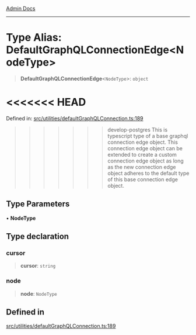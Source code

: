[Admin Docs](/)

***

# Type Alias: DefaultGraphQLConnectionEdge\<NodeType\>

> **DefaultGraphQLConnectionEdge**\<`NodeType`\>: `object`

<<<<<<< HEAD
=======
Defined in: [src/utilities/defaultGraphQLConnection.ts:189](https://github.com/PalisadoesFoundation/talawa-api/blob/37e2d6abe1cabaa02f97a3c6c418b81e8fcb5a13/src/utilities/defaultGraphQLConnection.ts#L189)

>>>>>>> develop-postgres
This is typescript type of a base graphql connection edge object. This connection edge object can be extended to create a custom connection edge object as long as the new connection edge object adheres to the default type of this base connection edge object.

## Type Parameters

• **NodeType**

## Type declaration

### cursor

> **cursor**: `string`

### node

> **node**: `NodeType`

## Defined in

[src/utilities/defaultGraphQLConnection.ts:189](https://github.com/NishantSinghhhhh/talawa-api/blob/ff0f1d6ae21d3428519b64e42fe3bfdff573cb6e/src/utilities/defaultGraphQLConnection.ts#L189)
